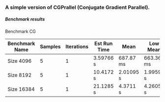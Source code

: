 ### A simple version of CGPrallel (Conjugate Gradient Parallel).

##### Benchmark results

Benchmark CG


| Benchmark Name | Samples | Iterations | Est Run Time | Mean       | Low Mean   | High Mean  | Std Dev    | Low Std Dev | High Std Dev |
|----------------|---------|------------|--------------|------------|------------|------------|------------|-------------|--------------|
| Size 4096      | 5       | 1          | 3.59766 s    | 687.87 ms  | 663.364 ms | 708.364 ms | 27.2026 ms | 20.3034 ms  | 30.3889 ms   |
| Size 8192      | 5       | 1          | 10.4172 s    | 2.01095 s  | 1.9959 s   | 2.03768 s  | 25.0066 ms | 1.77578 ms  | 35.2442 ms   |
| Size 16384     | 5       | 1          | 21.1285 s    | 4.3711 s   | 4.26052 s  | 4.52365 s  | 149.06 ms  | 76.172 ms   | 188.739 ms   |

